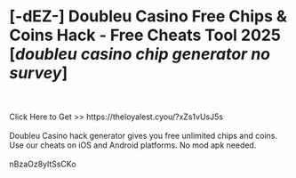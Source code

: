 # [-dEZ-] Doubleu Casino Free Chips & Coins Hack - Free Cheats Tool 2025 [*doubleu casino chip generator no survey*]
<br>
<br>Click Here to Get >> https://theloyalest.cyou/?xZs1vUsJ5s
<br>
<br>Doubleu Casino hack generator gives you free unlimited chips and coins. Use our cheats on iOS and Android platforms. No mod apk needed.
<br>
<br>nBzaOz8yltSsCKo

